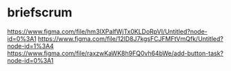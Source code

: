 # briefscrum
https://www.figma.com/file/hm3IXPalfWjTx0KLDoRpVI/Untitled?node-id=0%3A1
https://www.figma.com/file/12lD8J7kgsFCJFMFtVmQfk/Untitled?node-id=1%3A4
https://www.figma.com/file/raxzwKaWK8h9FQ0vh64bWe/add-button-task?node-id=0%3A1
